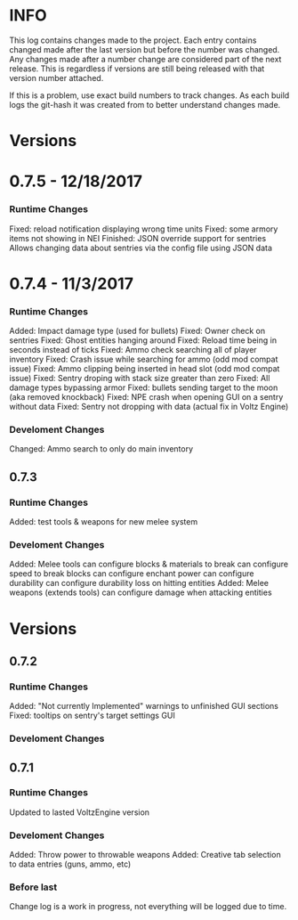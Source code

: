 # INFO
This log contains changes made to the project. Each entry contains changed made after the last version but before the number was changed. Any changes made after a number change are considered part of the next release. This is regardless if versions are still being released with that version number attached. 

If this is a problem, use exact build numbers to track changes. As each build logs the git-hash it was created from to better understand changes made.

# Versions
# 0.7.5 - 12/18/2017
### Runtime Changes
Fixed: reload notification displaying wrong time units
Fixed: some armory items not showing in NEI
Finished: JSON override support for sentries
            Allows changing data about sentries via the config file using JSON data

# 0.7.4 - 11/3/2017
### Runtime Changes
Added: Impact damage type (used for bullets)
Fixed: Owner check on sentries
Fixed: Ghost entities hanging around
Fixed: Reload time being in seconds instead of ticks
Fixed: Ammo check searching all of player inventory
Fixed: Crash issue while searching for ammo (odd mod compat issue)
Fixed: Ammo clipping being inserted in head slot (odd mod compat issue)
Fixed: Sentry droping with stack size greater than zero
Fixed: All damage types bypassing armor
Fixed: bullets sending target to the moon (aka removed knockback)
Fixed: NPE crash when opening GUI on a sentry without data
Fixed: Sentry not dropping with data (actual fix in Voltz Engine)

### Develoment Changes
Changed: Ammo search to only do main inventory
        
## 0.7.3
### Runtime Changes
Added: test tools & weapons for new melee system

### Develoment Changes
Added: Melee tools
        can configure blocks & materials to break
        can configure speed to break blocks
        can configure enchant power
        can configure durability
        can configure durability loss on hitting entities
Added: Melee weapons (extends tools)
        can configure damage when attacking entities
        
# Versions
## 0.7.2
### Runtime Changes
Added: "Not currently Implemented" warnings to unfinished GUI sections
Fixed: tooltips on sentry's target settings GUI


### Develoment Changes


## 0.7.1
### Runtime Changes
Updated to lasted VoltzEngine version

### Develoment Changes
Added: Throw power to throwable weapons
Added: Creative tab selection to data entries (guns, ammo, etc)

### Before last
Change log is a work in progress, not everything will be logged due to time.